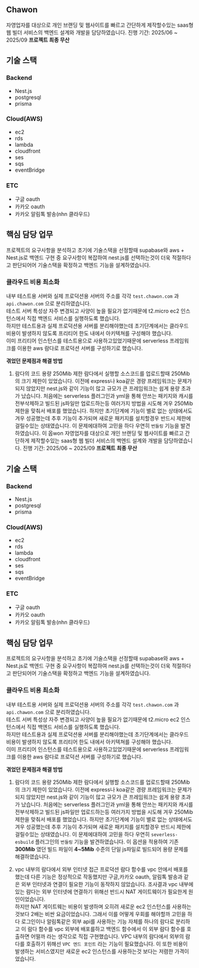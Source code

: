 ## Chawon
자영업자를 대상으로 개인 브랜딩 및 웹사이트를 빠르고 간단하게 제작할수있는 saas형 웹 빌더 서비스의 백엔드 설계와 개발을 담당하였습니다.
진행 기간: 2025/06 ~ 2025/09
**프로젝트 최종 무산**
## 기술 스택
### Backend
* Nest.js
* postgresql
* prisma
### Cloud(AWS)
* ec2
* rds
* lambda
* cloudfront
* ses
* sqs
* eventBridge
### ETC
* 구글 oauth
* 카카오 oauth
* 카카오 알림톡 발송(nhn 클라우드)

## 핵심 담당 업무
프로젝트의 요구사항을 분석하고 초기에 기술스택을 선정할때 supabase와 aws + Nest.js로 백엔드 구현 중 요구사항이 복잡하여 nest.js를 선택하는것이 더욱 적절하다고 판단되어어 기술스택을 확정하고 백엔드 기능을 설계하였습니다.
### 클라우드 비용 최소화
내부 테스트용 서버와 실제 프로덕션용 서버의 주소를 각각 `test.chawon.com` 과 `api.chawon.com` 으로 분리하였습니다.  
테스트 서버 특성상 자주 변경되고 사양이 높을 필요가 없기때문에 t2.micro ec2 인스턴스에서 직접 백엔드 서비스를 실행하도록 했습니다.  
하지만 테스트용과 실제 프로덕션용 서버를 분리해야했는데 초기단계에서는 클라우드 비용이 발생하지 않도록 프리티어 한도 내에서 아키텍쳐를 구성해야 했습니다.  
이미 프리티어 인스턴스를 테스트용으로 사용하고있었기때문에 serverless 프레임워크를 이용한 aws 람다로 프로덕션 서버를 구성하기로 했습니다.

**겪었던 문제점과 해결 방법**
1. 람다의 코드 용량 250Mib 제한
람다에서 실행할 소스코드를 업로드할때 250Mib의 크기 제한이 있었습니다. 이전에 express나 koa같은 경량 프레임워크는 문제가되지 않았지만 nest.js와 같이 기능이 많고 규모가 큰 프레임워크는 쉽게 용량 초과가 났습니다.
처음에는 serverless 플러그인과 yml을 통해 안쓰는 패키지와 캐시를 전부삭제하고 빌드된 js파일만 업로드하는등 여러가지 방법을 시도해 겨우 250Mib 제한을 맞춰서 배포를 했었습니다.
하지만 초기단계에 기능이 별로 없는 상태에서도 겨우 성공했는데 추후 기능이 추가되며 새로운 패키지를 설치할경우 반드시 제한에 걸릴수있는 상태였습니다.
이 문제에대하여 고민을 하다 우연히 `번들링` 기능을 발견하였습니다. 이 옵won
자영업자를 대상으로 개인 브랜딩 및 웹사이트를 빠르고 간단하게 제작할수있는 saas형 웹 빌더 서비스의 백엔드 설계와 개발을 담당하였습니다.
진행 기간: 2025/06 ~ 2025/09
**프로젝트 최종 무산**
## 기술 스택
### Backend
* Nest.js
* postgresql
* prisma
### Cloud(AWS)
* ec2
* rds
* lambda
* cloudfront
* ses
* sqs
* eventBridge
### ETC
* 구글 oauth
* 카카오 oauth
* 카카오 알림톡 발송(nhn 클라우드)

## 핵심 담당 업무
프로젝트의 요구사항을 분석하고 초기에 기술스택을 선정할때 supabase와 aws + Nest.js로 백엔드 구현 중 요구사항이 복잡하여 nest.js를 선택하는것이 더욱 적절하다고 판단되어어 기술스택을 확정하고 백엔드 기능을 설계하였습니다.
### 클라우드 비용 최소화
내부 테스트용 서버와 실제 프로덕션용 서버의 주소를 각각 `test.chawon.com` 과 `api.chawon.com` 으로 분리하였습니다.  
테스트 서버 특성상 자주 변경되고 사양이 높을 필요가 없기때문에 t2.micro ec2 인스턴스에서 직접 백엔드 서비스를 실행하도록 했습니다.  
하지만 테스트용과 실제 프로덕션용 서버를 분리해야했는데 초기단계에서는 클라우드 비용이 발생하지 않도록 프리티어 한도 내에서 아키텍쳐를 구성해야 했습니다.  
이미 프리티어 인스턴스를 테스트용으로 사용하고있었기때문에 serverless 프레임워크를 이용한 aws 람다로 프로덕션 서버를 구성하기로 했습니다.

**겪었던 문제점과 해결 방법**
1. 람다의 코드 용량 250Mib 제한
람다에서 실행할 소스코드를 업로드할때 250Mib의 크기 제한이 있었습니다. 이전에 express나 koa같은 경량 프레임워크는 문제가되지 않았지만 nest.js와 같이 기능이 많고 규모가 큰 프레임워크는 쉽게 용량 초과가 났습니다.
처음에는 serverless 플러그인과 yml을 통해 안쓰는 패키지와 캐시를 전부삭제하고 빌드된 js파일만 업로드하는등 여러가지 방법을 시도해 겨우 250Mib 제한을 맞춰서 배포를 했었습니다.
하지만 초기단계에 기능이 별로 없는 상태에서도 겨우 성공했는데 추후 기능이 추가되며 새로운 패키지를 설치할경우 반드시 제한에 걸릴수있는 상태였습니다.
이 문제에대하여 고민을 하다 우연히 `severless-esbuild` 플러그인의 `번들링` 기능을 발견하였습니다. 이 옵션을 적용하여 기존 **300Mib** 였던 빌드 파일이 **4~5Mib** 수준의 단일 js파일로 빌드되어 용량 문제를 해결하였습니다.

2. vpc 내부의 람다에서 외부 인터넷 접근
프로덕션 람다 함수를 vpc 안에서 배포를 했는데 다른 기능은 정상적으로 작동했지만 구글,카카오 oauth, 알림톡 발송과 같은 외부 인터넷과 연결이 필요한 기능이 동작하지 않았습니다.
조사결과 vpc 내부에 있는 람다는 외부 인터넷에 연결하기 위해선 반드시 NAT 게이트웨이가 필요한게 원인이었습니다.  
하지만 NAT 게이트웨는 비용이 발생하며 오히려 새로운 ec2 인스턴스를 사용하는것보다 2배는 비싼 요금이었습니다.
그래서 이를 어떻게 우회를 해야할까 고민을 하다 로그인이나 알림톡같은 외부 api를 사용하는 기능 자체를 하나의 람다로 분리하고 이 람다 함수를 vpc 외부에 배포를하고 백엔드 함수에서 이 외부 람다 함수를 호출하면 어떨까 라는 생각으로 직접 구현했습니다.
VPC 내부의 람다에서 외부의 람다를 호출하기 위해선 `VPC 엔드 포인트` 라는 기능이 필요했습니다. 이 또한 비용이 발생하는 서비스였지만 새로운 ec2 인스턴스를 사용하는것 보다는 저렴한 가격이었습니다.  

